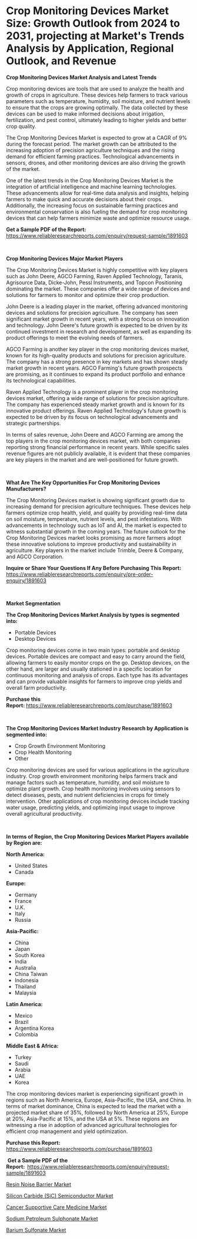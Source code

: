 <p><h1>Crop Monitoring Devices Market Size: Growth Outlook from 2024 to 2031, projecting at Market's Trends Analysis by Application, Regional Outlook, and Revenue</h1></p><p><strong>Crop Monitoring Devices Market Analysis and Latest Trends</strong></p>
<p><p>Crop monitoring devices are tools that are used to analyze the health and growth of crops in agriculture. These devices help farmers to track various parameters such as temperature, humidity, soil moisture, and nutrient levels to ensure that the crops are growing optimally. The data collected by these devices can be used to make informed decisions about irrigation, fertilization, and pest control, ultimately leading to higher yields and better crop quality.</p><p>The Crop Monitoring Devices Market is expected to grow at a CAGR of 9% during the forecast period. The market growth can be attributed to the increasing adoption of precision agriculture techniques and the rising demand for efficient farming practices. Technological advancements in sensors, drones, and other monitoring devices are also driving the growth of the market.</p><p>One of the latest trends in the Crop Monitoring Devices Market is the integration of artificial intelligence and machine learning technologies. These advancements allow for real-time data analysis and insights, helping farmers to make quick and accurate decisions about their crops. Additionally, the increasing focus on sustainable farming practices and environmental conservation is also fueling the demand for crop monitoring devices that can help farmers minimize waste and optimize resource usage.</p></p>
<p><strong>Get a Sample PDF of the Report:&nbsp;</strong> <a href="https://www.reliableresearchreports.com/enquiry/request-sample/1891603">https://www.reliableresearchreports.com/enquiry/request-sample/1891603</a></p>
<p>&nbsp;</p>
<p><strong>Crop Monitoring Devices Major Market Players</strong></p>
<p><p>The Crop Monitoring Devices Market is highly competitive with key players such as John Deere, AGCO Farming, Raven Applied Technology, Taranis, Agrisource Data, Dicke-John, Pessl Instruments, and Topcon Positioning dominating the market. These companies offer a wide range of devices and solutions for farmers to monitor and optimize their crop production.</p><p>John Deere is a leading player in the market, offering advanced monitoring devices and solutions for precision agriculture. The company has seen significant market growth in recent years, with a strong focus on innovation and technology. John Deere's future growth is expected to be driven by its continued investment in research and development, as well as expanding its product offerings to meet the evolving needs of farmers.</p><p>AGCO Farming is another key player in the crop monitoring devices market, known for its high-quality products and solutions for precision agriculture. The company has a strong presence in key markets and has shown steady market growth in recent years. AGCO Farming's future growth prospects are promising, as it continues to expand its product portfolio and enhance its technological capabilities.</p><p>Raven Applied Technology is a prominent player in the crop monitoring devices market, offering a wide range of solutions for precision agriculture. The company has experienced steady market growth and is known for its innovative product offerings. Raven Applied Technology's future growth is expected to be driven by its focus on technological advancements and strategic partnerships.</p><p>In terms of sales revenue, John Deere and AGCO Farming are among the top players in the crop monitoring devices market, with both companies reporting strong financial performance in recent years. While specific sales revenue figures are not publicly available, it is evident that these companies are key players in the market and are well-positioned for future growth.</p></p>
<p>&nbsp;</p>
<p><strong>What Are The Key Opportunities For Crop Monitoring Devices Manufacturers?</strong></p>
<p><p>The Crop Monitoring Devices market is showing significant growth due to increasing demand for precision agriculture techniques. These devices help farmers optimize crop health, yield, and quality by providing real-time data on soil moisture, temperature, nutrient levels, and pest infestations. With advancements in technology such as IoT and AI, the market is expected to witness substantial growth in the coming years. The future outlook for the Crop Monitoring Devices market looks promising as more farmers adopt these innovative solutions to improve productivity and sustainability in agriculture. Key players in the market include Trimble, Deere & Company, and AGCO Corporation.</p></p>
<p><strong>Inquire or Share Your Questions If Any Before Purchasing This Report:</strong> <a href="https://www.reliableresearchreports.com/enquiry/pre-order-enquiry/1891603">https://www.reliableresearchreports.com/enquiry/pre-order-enquiry/1891603</a></p>
<p>&nbsp;</p>
<p><strong>Market Segmentation</strong></p>
<p><strong>The Crop Monitoring Devices Market Analysis by types is segmented into:</strong></p>
<p><ul><li>Portable Devices</li><li>Desktop Devices</li></ul></p>
<p><p>Crop monitoring devices come in two main types: portable and desktop devices. Portable devices are compact and easy to carry around the field, allowing farmers to easily monitor crops on the go. Desktop devices, on the other hand, are larger and usually stationed in a specific location for continuous monitoring and analysis of crops. Each type has its advantages and can provide valuable insights for farmers to improve crop yields and overall farm productivity.</p></p>
<p><strong>Purchase this Report:&nbsp;</strong><a href="https://www.reliableresearchreports.com/purchase/1891603">https://www.reliableresearchreports.com/purchase/1891603</a></p>
<p>&nbsp;</p>
<p><strong>The Crop Monitoring Devices Market Industry Research by Application is segmented into:</strong></p>
<p><ul><li>Crop Growth Environment Monitoring</li><li>Crop Health Monitoring</li><li>Other</li></ul></p>
<p><p>Crop monitoring devices are used for various applications in the agriculture industry. Crop growth environment monitoring helps farmers track and manage factors such as temperature, humidity, and soil moisture to optimize plant growth. Crop health monitoring involves using sensors to detect diseases, pests, and nutrient deficiencies in crops for timely intervention. Other applications of crop monitoring devices include tracking water usage, predicting yields, and optimizing input usage to improve overall agricultural productivity.</p></p>
<p>&nbsp;</p>
<p><strong>In terms of Region, the Crop Monitoring Devices Market Players available by Region are:</strong></p>
<p>
    <p> <strong> North America: </strong>
        <ul>
            <li>United States</li>
            <li>Canada</li>
        </ul>
        </p> 
    <p> <strong> Europe: </strong>
        <ul>
            <li>Germany</li>
            <li>France</li>
            <li>U.K.</li>
            <li>Italy</li>
            <li>Russia</li>
        </ul>
        </p> 
    <p> <strong> Asia-Pacific: </strong>
        <ul>
            <li>China</li>
            <li>Japan</li>
            <li>South Korea</li>
            <li>India</li>
            <li>Australia</li>
            <li>China Taiwan</li>
            <li>Indonesia</li>
            <li>Thailand</li>
            <li>Malaysia</li>
        </ul>
        </p> 
    <p> <strong> Latin America: </strong>
        <ul>
            <li>Mexico</li>
            <li>Brazil</li>
            <li>Argentina Korea</li>
            <li>Colombia</li>
        </ul>
        </p> 
    <p> <strong> Middle East & Africa: </strong>
        <ul>
            <li>Turkey</li>
            <li>Saudi</li>
            <li>Arabia</li>
            <li>UAE</li>
            <li>Korea</li>
        </ul>
    </p>
    </p>
<p><p>The crop monitoring devices market is experiencing significant growth in regions such as North America, Europe, Asia-Pacific, the USA, and China. In terms of market dominance, China is expected to lead the market with a projected market share of 35%, followed by North America at 25%, Europe at 20%, Asia-Pacific at 15%, and the USA at 5%. These regions are witnessing a rise in adoption of advanced agricultural technologies for efficient crop management and yield optimization.</p></p>
<p><strong>Purchase this Report: </strong><a href="https://www.reliableresearchreports.com/purchase/1891603">https://www.reliableresearchreports.com/purchase/1891603</a></p>
<p>&nbsp;<strong>Get a Sample PDF of the Report:&nbsp;&nbsp;</strong><a href="https://www.reliableresearchreports.com/enquiry/request-sample/1891603">https://www.reliableresearchreports.com/enquiry/request-sample/1891603</a></p>
<p><strong></strong></p>
<p><p><a href="https://fuschia-pecorino-a6d.notion.site/Resin-Noise-Barrier-Market-Provides-a-Comprehensive-Analysis-Including-a-Macro-Overview-of-the-Marke-3d7cf77be0eb4f11befadcd71369b09e">Resin Noise Barrier Market</a></p><p><a href="https://simplistic-meeting-7ee.notion.site/Silicon-Carbide-SiC-Semiconductor-Market-Research-Report-Forecasted-for-Period-from-2024-2031-b-fd0abd2854c6436c97804a2839b2111e">Silicon Carbide (SiC) Semiconductor Market</a></p><p><a href="https://five-trouble-98a.notion.site/Cancer-Supportive-Care-Medicine-Market-Analysis-Examines-its-Scope-on-Growth-Opportunities-and-Fore-a69460310b90442a8798dbcd1d9d50d2">Cancer Supportive Care Medicine Market</a></p><p><a href="https://view.publitas.com/reportprime-1/sodium-petroleum-sulphonate-market-size-share-trends-analysis-report-by-application-regional-outlook-competitive-strategies-and-segment-forecasts-2024-2031/">Sodium Petroleum Sulphonate Market</a></p><p><a href="https://view.publitas.com/reportprime-1/barium-sulfonate-market-size-market-share-and-global-market-analysis-report-2024-2031/">Barium Sulfonate Market</a></p></p>